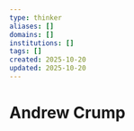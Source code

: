 ```yaml
---
type: thinker
aliases: []
domains: []
institutions: []
tags: []
created: 2025-10-20
updated: 2025-10-20
---
```


# Andrew Crump


